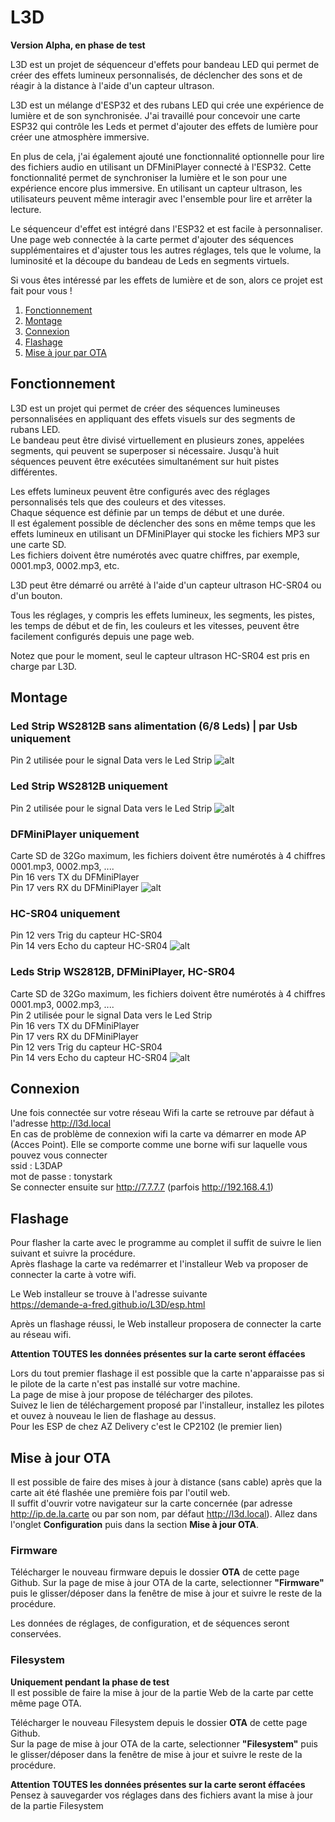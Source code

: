 # L3D
**Version Alpha, en phase de test**

L3D est un projet de séquenceur d'effets pour bandeau LED qui permet de créer des effets lumineux personnalisés, de déclencher des sons et de réagir à la distance à l'aide d'un capteur ultrason.

L3D est un mélange d'ESP32 et des rubans LED qui crée une expérience de lumière et de son synchronisée. J'ai travaillé pour concevoir une carte ESP32 qui contrôle les Leds et permet d'ajouter des effets de lumière pour créer une atmosphère immersive.

En plus de cela, j'ai également ajouté une fonctionnalité optionnelle pour lire des fichiers audio en utilisant un DFMiniPlayer connecté à l'ESP32. Cette fonctionnalité permet de synchroniser la lumière et le son pour une expérience encore plus immersive. En utilisant un capteur ultrason, les utilisateurs peuvent même interagir avec l'ensemble pour lire et arrêter la lecture.

Le séquenceur d'effet est intégré dans l'ESP32 et est facile à personnaliser. Une page web connectée à la carte permet d'ajouter des séquences supplémentaires et d'ajuster tous les autres réglages, tels que le volume, la luminosité et la découpe du bandeau de Leds en segments virtuels.

Si vous êtes intéressé par les effets de lumière et de son, alors ce projet est fait pour vous !


1. [Fonctionnement](#fonctionnement)
2. [Montage](#montage)
3. [Connexion](#connexion)
4. [Flashage](#flashage)
5. [Mise à jour par OTA](#mise-%C3%A0-jour-ota)
   
## Fonctionnement 

L3D est un projet qui permet de créer des séquences lumineuses personnalisées en appliquant des effets visuels sur des segments de rubans LED.\
Le bandeau peut être divisé virtuellement en plusieurs zones, appelées segments, qui peuvent se superposer si nécessaire. Jusqu'à huit séquences peuvent être exécutées simultanément sur huit pistes différentes.

Les effets lumineux peuvent être configurés avec des réglages personnalisés tels que des couleurs et des vitesses.\
Chaque séquence est définie par un temps de début et une durée.\
Il est également possible de déclencher des sons en même temps que les effets lumineux en utilisant un DFMiniPlayer qui stocke les fichiers MP3 sur une carte SD.\
Les fichiers doivent être numérotés avec quatre chiffres, par exemple, 0001.mp3, 0002.mp3, etc.

L3D peut être démarré ou arrêté à l'aide d'un capteur ultrason HC-SR04 ou d'un bouton.

Tous les réglages, y compris les effets lumineux, les segments, les pistes, les temps de début et de fin, les couleurs et les vitesses, peuvent être facilement configurés depuis une page web.

Notez que pour le moment, seul le capteur ultrason HC-SR04 est pris en charge par L3D.


## Montage

### Led Strip WS2812B sans alimentation (6/8 Leds) | par Usb uniquement
Pin 2 utilisée pour le signal Data vers le Led Strip
![alt](Img/Led_Usb_bb.jpg)

### Led Strip WS2812B uniquement
Pin 2 utilisée pour le signal Data vers le Led Strip
![alt](Img/Leds.jpg)

### DFMiniPlayer uniquement
Carte SD de 32Go maximum, les fichiers doivent être numérotés à 4 chiffres 0001.mp3, 0002.mp3, ....\
Pin 16 vers TX du DFMiniPlayer\
Pin 17 vers RX du DFMiniPlayer
![alt](Img/mp3_bb.jpg)

### HC-SR04 uniquement
Pin 12 vers Trig du capteur HC-SR04\
Pin 14 vers Echo du capteur HC-SR04
![alt](Img/hc-sr04_bb.jpg)

### Leds Strip WS2812B, DFMiniPlayer, HC-SR04
Carte SD de 32Go maximum, les fichiers doivent être numérotés à 4 chiffres 0001.mp3, 0002.mp3, ....\
Pin 2 utilisée pour le signal Data vers le Led Strip\
Pin 16 vers TX du DFMiniPlayer\
Pin 17 vers RX du DFMiniPlayer\
Pin 12 vers Trig du capteur HC-SR04\
Pin 14 vers Echo du capteur HC-SR04
![alt](Img/all_bb.jpg)

## Connexion

Une fois connectée sur votre réseau Wifi la carte se retrouve par défaut à l'adresse http://l3d.local \
En cas de problème de connexion wifi la carte va démarrer en mode AP (Acces Point). Elle se comporte comme une borne wifi sur laquelle vous pouvez vous connecter\
ssid : L3DAP\
mot de passe : tonystark\
Se connecter ensuite sur http://7.7.7.7 (parfois http://192.168.4.1)

## Flashage

Pour flasher la carte avec le programme au complet il suffit de suivre le lien suivant et suivre la procédure.\
Après flashage la carte va redémarrer et l'installeur Web va proposer de connecter la carte à votre wifi.

Le Web installeur se trouve à l'adresse suivante \
https://demande-a-fred.github.io/L3D/esp.html

Après un flashage réussi, le Web installeur proposera de connecter la carte au réseau wifi.

**Attention TOUTES les données présentes sur la carte seront éffacées**

Lors du tout premier flashage il est possible que la carte n'apparaisse pas si le pilote de la carte n'est pas installé sur votre machine.\
La page de mise à jour propose de télécharger des pilotes.\
Suivez le lien de téléchargement proposé par l'installeur, installez les pilotes et ouvez à nouveau le lien de flashage au dessus.\
Pour les ESP de chez AZ Delivery c'est le CP2102 (le premier lien)


## Mise à jour OTA

Il est possible de faire des mises à jour à distance (sans cable) après que la carte ait été flashée une première fois par l'outil web.\
Il suffit d'ouvrir votre navigateur sur la carte concernée (par adresse http://ip.de.la.carte ou par son nom, par défaut http://l3d.local). Allez dans l'onglet **Configuration** puis dans la section **Mise à jour OTA**.


   
### Firmware

Télécharger le nouveau firmware depuis le dossier **OTA** de cette page Github.
Sur la page de mise à jour OTA de la carte, selectionner **"Firmware"** puis le glisser/déposer dans la fenêtre de mise à jour et suivre le reste de la procédure.

Les données de réglages, de configuration, et de séquences seront conservées.



### Filesystem
**Uniquement pendant la phase de test**\
Il est possible de faire la mise à jour de la partie Web de la carte par cette même page OTA.

Télécharger le nouveau Filesystem depuis le dossier **OTA** de cette page Github.\
Sur la page de mise à jour OTA de la carte, selectionner **"Filesystem"** puis le glisser/déposer dans la fenêtre de mise à jour et suivre le reste de la procédure.

**Attention TOUTES les données présentes sur la carte seront éffacées**\
Pensez à sauvegarder vos réglages dans des fichiers avant la mise à jour de la partie Filesystem
